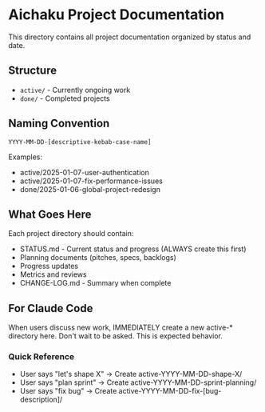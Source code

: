 # Aichaku Project Documentation

This directory contains all project documentation organized by status and date.

## Structure

- `active/` - Currently ongoing work
- `done/` - Completed projects

## Naming Convention

`YYYY-MM-DD-[descriptive-kebab-case-name]`

Examples:

- active/2025-01-07-user-authentication
- active/2025-01-07-fix-performance-issues
- done/2025-01-06-global-project-redesign

## What Goes Here

Each project directory should contain:

- STATUS.md - Current status and progress (ALWAYS create this first)
- Planning documents (pitches, specs, backlogs)
- Progress updates
- Metrics and reviews
- CHANGE-LOG.md - Summary when complete

## For Claude Code

When users discuss new work, IMMEDIATELY create a new active-* directory here. Don't wait to be asked. This is expected
behavior.

### Quick Reference

- User says "let's shape X" → Create active-YYYY-MM-DD-shape-X/
- User says "plan sprint" → Create active-YYYY-MM-DD-sprint-planning/
- User says "fix bug" → Create active-YYYY-MM-DD-fix-[bug-description]/
